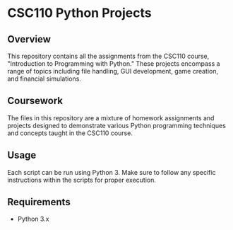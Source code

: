 # CSC110 Python Projects

## Overview

This repository contains all the assignments from the CSC110 course, "Introduction to Programming with Python." These projects encompass a range of topics including file handling, GUI development, game creation, and financial simulations.

## Coursework

The files in this repository are a mixture of homework assignments and projects designed to demonstrate various Python programming techniques and concepts taught in the CSC110 course.

## Usage

Each script can be run using Python 3. Make sure to follow any specific instructions within the scripts for proper execution.

## Requirements

- Python 3.x
